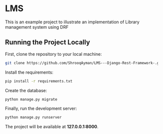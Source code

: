 # LMS

This is an example project to illustrate an implementation of Library management system using DRF



## Running the Project Locally

First, clone the repository to your local machine:

```bash
git clone https://github.com/ShrooqAyman/LMS---Django-Rest-Framework-.git
```

Install the requirements:

```bash
pip install -r requirements.txt
```

Create the database:

```bash
python manage.py migrate
```

Finally, run the development server:

```bash
python manage.py runserver
```

The project will be available at **127.0.0.1:8000**.

